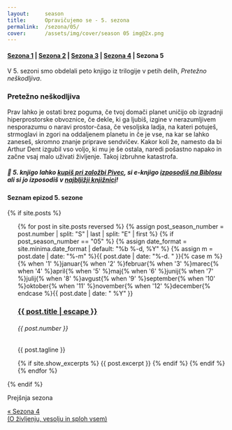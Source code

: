 ```yaml
---
layout:     season
title:      Opravičujemo se - 5. sezona
permalink:  /sezona/05/
cover:      /assets/img/cover/season 05 img@2x.png
---
```


#### [Sezona 1](../01) | [Sezona 2](../02) | [Sezona 3](../03) | [Sezona 4](../04) | Sezona 5

V 5. sezoni smo obdelali peto knjigo iz trilogije v petih delih, *Pretežno neškodljiva*.

### Pretežno neškodljiva

Prav lahko je ostati brez poguma, če tvoj domači planet uničijo ob izgradnji hiperprostorske obvoznice, če dekle, ki ga ljubiš, izgine v nerazumljivem nesporazumu o naravi prostor-časa, če vesoljska ladja, na kateri potuješ, strmoglavi in zgori na oddaljenem planetu in če je vse, na kar se lahko zaneseš, skromno znanje priprave sendvičev. Kakor koli že, namesto da bi Arthur Dent izgubil vso voljo, ki mu je še ostala, naredi pošastno napako in začne vsaj malo uživati življenje. Takoj izbruhne katastrofa.

##### 📖 5. knjigo lahko [kupiš pri založbi Pivec](https://zalozba-pivec.com/knjigarna/pretezno-neskodljiva/), si e-knjigo [izposodiš na Biblosu](https://www.biblos.si/isbn/9789616968164) ali si jo izposodiš v [najbljižji knjižnici](https://www.cobiss.si/)!


#### Seznam epizod 5. sezone

{% if site.posts %}
  <ul class="post-list">
    {% for post in site.posts reversed %}
      {% assign post_season_number = post.number | split: "S" | last | split: "E" | first %}
      {% if post_season_number == "05" %}
        <!-- Display the post details -->
        {% assign date_format = site.minima.date_format | default: "%b %-d, %Y" %}
    <time class="post-meta">{% assign m = post.date | date: "%-m" %}{{ post.date | date: "%-d. " }}{% case m %}{% when '1' %}januar{% when '2' %}februar{% when '3' %}marec{% when '4' %}april{% when '5' %}maj{% when '6' %}junij{% when '7' %}julij{% when '8' %}avgust{% when '9' %}september{% when '10' %}oktober{% when '11' %}november{% when '12' %}december{% endcase %}{{ post.date | date: " %Y" }}</time>
        <h3>
          <a class="post-link" href="{{ post.url | relative_url }}">
            {{ post.title | escape }} 
          </a>
        </h3>
        <h6 class="post-number">{{ post.number }}</h6>
        <p>{{ post.tagline }}</p>
        {% if site.show_excerpts %}
          {{ post.excerpt }}
        {% endif %}
      {% endif %}
    {% endfor %}
  </ul>
{% endif %}

<!-- Prev next -->
<div class="prev-next-post">
  <div class="prev-next-post-wrapper">  
      <div class="prev-next-post-col prev-next-post-col-1">
        <p class="page-heading">Prejšnja sezona</p>
        <a class="previous" href="../04/">&laquo; Sezona 4 <br />(O življenju, vesolju in sploh vsem)</a>
      </div>
  </div>
</div>

